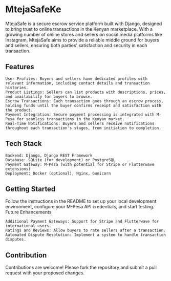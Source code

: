 # MtejaSafeKe

MtejaSafe is a secure escrow service platform built with Django, designed to bring trust to online transactions in the Kenyan marketplace. With a growing number of online stores and sellers on social media platforms like Instagram, MtejaSafe aims to provide a reliable middle ground for buyers and sellers, ensuring both parties' satisfaction and security in each transaction.

## Features

    User Profiles: Buyers and sellers have dedicated profiles with relevant information, including contact details and transaction histories.
    Product Listings: Sellers can list products with descriptions, prices, and availability for buyers to browse.
    Escrow Transactions: Each transaction goes through an escrow process, holding funds until the buyer confirms receipt and satisfaction with the product.
    Payment Integration: Secure payment processing is integrated with M-Pesa for seamless transactions in the Kenyan market.
    Real-Time Notifications: Buyers and sellers receive notifications throughout each transaction's stages, from initiation to completion.

## Tech Stack

    Backend: Django, Django REST Framework
    Database: SQLite (for development) or PostgreSQL
    Payment Gateway: M-Pesa (with potential for Stripe or Flutterwave extensions)
    Deployment: Docker (optional), Nginx, Gunicorn

## Getting Started

Follow the instructions in the README to set up your local development environment, configure your M-Pesa API credentials, and start testing.
Future Enhancements

    Additional Payment Gateways: Support for Stripe and Flutterwave for international users.
    Ratings and Reviews: Allow buyers to rate sellers after a transaction.
    Automated Dispute Resolution: Implement a system to handle transaction disputes.

## Contribution

Contributions are welcome! Please fork the repository and submit a pull request with your proposed changes.
